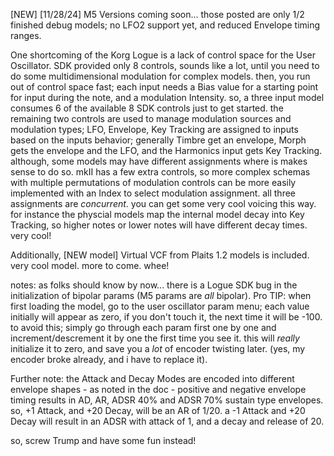 [NEW] [11/28/24] M5 Versions coming soon... those posted are only 1/2 finished debug models; no LFO2 support yet, and reduced Envelope timing ranges. 

One shortcoming of the Korg Logue is a lack of control space for the User Oscillator. SDK provided only 8 controls, sounds like a lot, until you need to do some multidimensional modulation for complex models. then, you run out of control space fast; each input needs a Bias value for a starting point for input during the note, and a modulation Intensity. so, a three input model consumes 6 of the available 8 SDK controls just to get started. the remaining two controls are used to manage modulation sources and modulation types; LFO, Envelope, Key Tracking are assigned to inputs based on the inputs behavior; generally Timbre get an envelope, Morph gets the envelope and the LFO, and the Harmonics input gets Key Tracking. although, some models may have different assignments where is makes sense to do so. mkII has a few extra controls, so more complex schemas with multiple permutations of modulation controls can be more easily implemented with an Index to select modulation assignment. all three assignments are *concurrent*. you can get some very cool voicing this way. for instance the physcial models map the internal model decay into Key Tracking, so higher notes or lower notes will have different decay times. very cool!

Additionally, [NEW model] Virtual VCF from Plaits 1.2 models is included. very cool model. more to come. whee!

notes: as folks should know by now... there is a Logue SDK bug in the initialization of bipolar params (M5 params are *all* bipolar). Pro TIP: when first loading the model, go to the user oscillator param menu; each value initially will appear as zero, if you don't touch it, the next time it will be -100. to avoid this; simply go through each param first one by one and increment/descrement it by one the first time you see it. this will *really* initialize it to zero, and save you a *lot* of encoder twisting later. (yes, my encoder broke already, and i have to replace it).

Further note: the Attack and Decay Modes are encoded into different envelope shapes - as noted in the doc - positive and negative envelope timing results in AD, AR, ADSR 40% and ADSR 70% sustain type envelopes. so, +1 Attack, and +20 Decay, will be an AR of 1/20. a -1 Attack and +20 Decay will result in an ADSR with attack of 1, and a decay and release of 20.

so, screw Trump and have some fun instead!
